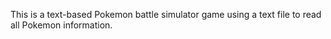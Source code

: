 This is a text-based Pokemon battle simulator game using a text file to read all Pokemon information. 
